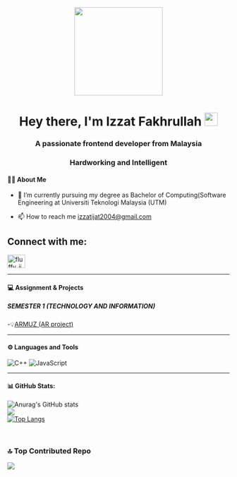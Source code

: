 <div id="header" align="center">
  <img src="https://media.tenor.com/AyERSwuBLvYAAAAM/darwin-gumball.gif" width="200"/>
</div>







<div id="profileView" align="center">
   <img src="https://komarev.com/ghpvc/?username=IZZATFAKHRULLAH&style=flat-square&color=blue" alt=""/>
  <h1>
  Hey there, I'm Izzat Fakhrullah
  
  <img src="https://media.giphy.com/media/hvRJCLFzcasrR4ia7z/giphy.gif" width="30px"/>
  
   <h3 align="center">A passionate frontend developer from Malaysia</h3> 
</h1>
  <h3 align="center">Hardworking and Intelligent</h3>
</div>


#### :woman_technologist: About Me 
- 🔭 I’m currently pursuing my degree as Bachelor of Computing(Software Engineering at Universiti Teknologi Malaysia (UTM) 

- 📫 How to reach me izzatijat2004@gmail.com

<h2 align="left">Connect with me:</h2> 
<p align="left"> 
<a href="https://instagram.com/fluffy_ijat" target="blank"><img align="center" src="https://raw.githubusercontent.com/rahuldkjain/github-profile-readme-generator/master/src/images/icons/Social/instagram.svg" alt="fluffy_ijat" height="30" width="40" /></a> 
</p> 

---

#### :computer: Assignment & Projects

##### SEMESTER 1 (TECHNOLOGY AND INFORMATION)
-💡[ARMUZ (AR project)](https://github.com/miqbaltariq/SECP1513/tree/0da78ddc22bb2c5f2891035c4b2066c879ce7af8/SECP1513-04/TECH%20COM/IZZAT%20FAKHRULLAH%20BIN%20KARIM)


---

#### ⚙️ Languages and Tools
![C++](https://img.shields.io/badge/C++-%23150458.svg?style=for-the-badge&logo=C++&logoColor=white)
![JavaScript](https://img.shields.io/badge/javascript-%23013243.svg?style=for-the-badge&logo=javascript&logoColor=white)

---

#### 📊 GitHub Stats:

![Anurag's GitHub stats](https://github-readme-stats.vercel.app/api?username=IZZATFAKHRULLAH&show_icons=true&bg_color=0A0014&title_color=00FF75&icon_color=00FF75&text_color=DCFF05)
<br/>![](https://github-readme-streak-stats.herokuapp.com/?user=IZZATFAKHRULLAH&theme=merko&hide_border=false)<br/>
[![Top Langs](https://github-readme-stats.vercel.app/api/top-langs/?username=IZZATFAKHRULLAH&layout=donut&bg_color=0A0014&text_color=EBFF00&title_color=00FF75)](https://github.com/IZZATFAKHRULLAH/github-readme-stats)
 

<br/>

### 🔝 Top Contributed Repo
![](https://github-contributor-stats.vercel.app/api?username=IZZATFAKHRULLAH&limit=5&theme=algolia&combine_all_yearly_contributions=true)

